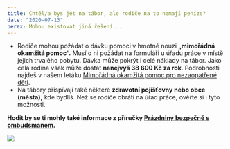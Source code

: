 ```yaml
---
title: Chtěl/a bys jet na tábor, ale rodiče na to nemají peníze?
date: "2020-07-13"
perex: Mohou existovat jiná řešení...
---
```





- Rodiče mohou požádat o dávku pomoci v hmotné nouzi **„mimořádná okamžitá pomoc“.** Musí o ni požádat na formuláři u úřadu práce v místě jejich trvalého pobytu. Dávka může pokrýt i celé náklady na tábor. Jako celá rodina však může dostat **nanejvýš 38 600 Kč za rok**. Podrobnosti najdeš v našem letáku [Mimořádná okamžitá pomoc pro nezaopatřené děti](https://www.ochrance.cz/fileadmin/user_upload/Letaky/MOP-pro-deti.pdf). 
- Na tábory přispívají také některé **zdravotní pojišťovny nebo obce (města),** kde bydlíš. Než se rodiče obrátí na úřad práce, ověřte si i tyto možnosti.

**Hodit by se ti mohly také informace z příručky [Prázdniny bezpečně s ombudsmanem](https://www.ochrance.cz/fileadmin/user_upload/Letaky/Prazdniny-bezpecne.pdf).**

![](/media/10_penize_na_tabor_01.png.png) 


